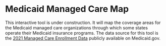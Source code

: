 # Medicaid Managed Care Map

This interactive tool is under construction. It will map the coverage areas for the Medicaid managed care organizations through which some states operate their Medicaid insurance programs. The data source for this tool is the [2021 Managed Care Enrollment Data](https://www.medicaid.gov/medicaid/managed-care/enrollment-report/index.html) publicly available on Medicaid.gov.
